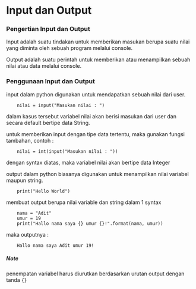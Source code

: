 # Input dan Output

### Pengertian Input dan Output

Input adalah suatu tindakan untuk memberikan masukan berupa suatu nilai yang diminta oleh sebuah program melalui console.

Output adalah suatu perintah untuk memberikan atau menampilkan sebuah nilai atau data melalui console.

### Penggunaan Input dan Output

input dalam python digunakan untuk mendapatkan sebuah nilai dari user.

        nilai = input("Masukan nilai : ")

dalam kasus tersebut variabel nilai akan berisi masukan dari user dan secara default bertipe data String.

untuk memberikan input dengan tipe data tertentu, maka gunakan fungsi tambahan, contoh :

        nilai = int(input("Masukan nilai : "))

dengan syntax diatas, maka variabel nilai akan bertipe data Integer

output dalam python biasanya digunakan untuk menampilkan nilai variabel maupun string.

        print("Hello World")

membuat output berupa nilai variable dan string dalam 1 syntax

        nama = "Adit"
        umur = 19
        print("Hallo nama saya {} umur {}!".format(nama, umur))

maka outputnya :

        Hallo nama saya Adit umur 19!

##### Note

penempatan variabel harus diurutkan berdasarkan urutan output dengan tanda `{}`
